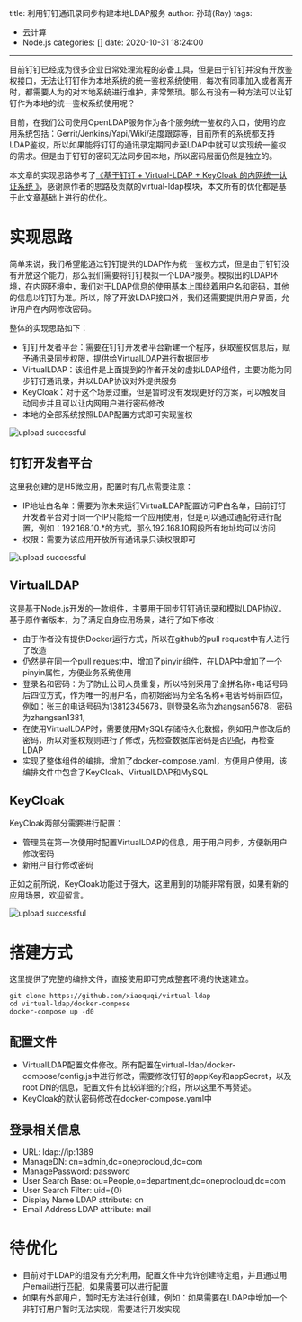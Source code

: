 title: 利用钉钉通讯录同步构建本地LDAP服务
author: 孙琦(Ray)
tags:
  - 云计算
  - Node.js
categories: []
date: 2020-10-31 18:24:00
---
目前钉钉已经成为很多企业日常处理流程的必备工具，但是由于钉钉并没有开放鉴权接口，无法让钉钉作为本地系统的统一鉴权系统使用，每次有同事加入或者离开时，都需要人为的对本地系统进行维护，非常繁琐。那么有没有一种方法可以让钉钉作为本地的统一鉴权系统使用呢？

<!-- more -->

目前，在我们公司使用OpenLDAP服务作为各个服务统一鉴权的入口，使用的应用系统包括：Gerrit/Jenkins/Yapi/Wiki/进度跟踪等，目前所有的系统都支持LDAP鉴权，所以如果能将钉钉的通讯录定期同步至LDAP中就可以实现统一鉴权的需求。但是由于钉钉的密码无法同步回本地，所以密码层面仍然是独立的。

本文章的实现思路参考了[《基于钉钉 + Virtual-LDAP + KeyCloak 的内网统一认证系统
》](https://xujiwei.com/blog/2020/02/internal-authorize-based-on-dingtalk-virtual-ldap-keyclaok/)，感谢原作者的思路及贡献的virtual-ldap模块，本文所有的优化都是基于此文章基础上进行的优化。

# 实现思路

简单来说，我们希望能通过钉钉提供的LDAP作为统一鉴权方式，但是由于钉钉没有开放这个能力，那么我们需要将钉钉模拟一个LDAP服务。模拟出的LDAP环境，在内网环境中，我们对于LDAP信息的使用基本上围绕着用户名和密码，其他的信息以钉钉为准。所以，除了开放LDAP接口外，我们还需要提供用户界面，允许用户在内网修改密码。

整体的实现思路如下：

* 钉钉开发者平台：需要在钉钉开发者平台新建一个程序，获取鉴权信息后，赋予通讯录同步权限，提供给VirtualLDAP进行数据同步
* VirtualLDAP：该组件是上面提到的作者开发的虚拟LDAP组件，主要功能为同步钉钉通讯录，并以LDAP协议对外提供服务
* KeyCloak：对于这个场景过重，但是暂时没有发现更好的方案，可以触发自动同步并且可以让内网用户进行密码修改
* 本地的全部系统按照LDAP配置方式即可实现鉴权

![upload successful](/images/pasted-90.png)

## 钉钉开发者平台

这里我创建的是H5微应用，配置时有几点需要注意：

* IP地址白名单：需要为你未来运行VirtualLDAP配置访问IP白名单，目前钉钉开发者平台对于同一个IP只能给一个应用使用，但是可以通过通配符进行配置，例如：192.168.10.*的方式，那么192.168.10网段所有地址均可以访问
* 权限：需要为该应用开放所有通讯录只读权限即可

![upload successful](/images/pasted-92.png)

## VirtualLDAP

这是基于Node.js开发的一款组件，主要用于同步钉钉通讯录和模拟LDAP协议。基于原作者版本，为了满足自身应用场景，进行了如下修改：

* 由于作者没有提供Docker运行方式，所以在github的pull request中有人进行了改造
* 仍然是在同一个pull request中，增加了pinyin组件，在LDAP中增加了一个pinyin属性，方便业务系统使用
* 登录名和密码：为了防止公司人员重复，所以特别采用了全拼名称+电话号码后四位方式，作为唯一的用户名，而初始密码为全名名称+电话号码前四位，例如：张三的电话号码为13812345678，则登录名称为zhangsan5678，密码为zhangsan1381,
* 在使用VirtualLDAP时，需要使用MySQL存储持久化数据，例如用户修改后的密码，所以对鉴权规则进行了修改，先检查数据库密码是否匹配，再检查LDAP
* 实现了整体组件的编排，增加了docker-compose.yaml，方便用户使用，该编排文件中包含了KeyCloak、VirtualLDAP和MySQL

## KeyCloak

KeyCloak两部分需要进行配置：

* 管理员在第一次使用时配置VirtualLDAP的信息，用于用户同步，方便新用户修改密码
* 新用户自行修改密码

正如之前所说，KeyCloak功能过于强大，这里用到的功能非常有限，如果有新的应用场景，欢迎留言。

![upload successful](/images/pasted-93.png)

# 搭建方式

这里提供了完整的编排文件，直接使用即可完成整套环境的快速建立。

```
git clone https://github.com/xiaoquqi/virtual-ldap
cd virtual-ldap/docker-compose
docker-compose up -d0
```

## 配置文件

* VirtualLDAP配置文件修改。所有配置在virtual-ldap/docker-compose/config.js中进行修改，需要修改钉钉的appKey和appSecret，以及root DN的信息，配置文件有比较详细的介绍，所以这里不再赘述。
* KeyCloak的默认密码修改在docker-compose.yaml中

## 登录相关信息

* URL: ldap://ip:1389
* ManageDN: cn=admin,dc=oneprocloud,dc=com
* ManagePassword: password
* User Search Base: ou=People,o=department,dc=oneprocloud,dc=com
* User Search Filter: uid={0}
* Display Name LDAP attribute: cn
* Email Address LDAP attribute: mail

# 待优化

* 目前对于LDAP的组没有充分利用，配置文件中允许创建特定组，并且通过用户email进行匹配，如果需要可以进行配置
* 如果有外部用户，暂时无方法进行创建，例如：如果需要在LDAP中增加一个非钉钉用户暂时无法实现，需要进行开发实现